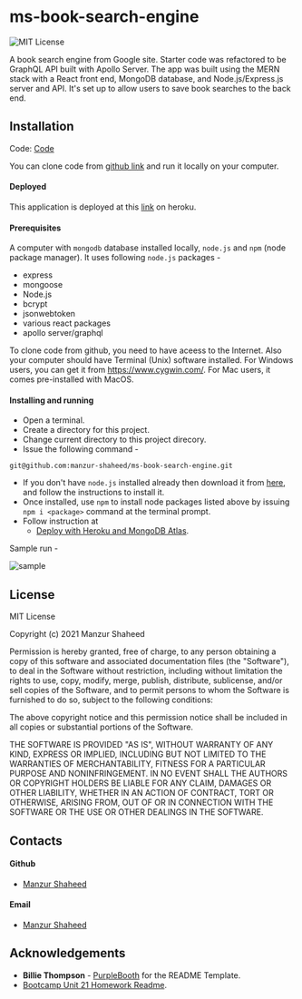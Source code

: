 # ms-book-search-engine
![MIT License](https://img.shields.io/badge/License-MIT-blue.svg)

A book search engine from Google site. Starter code was refactored to be GraphQL API built with Apollo Server. The app was built using the MERN stack with a React front end, MongoDB database, and Node.js/Express.js server and API. It's set up to allow users to save book searches to the back end.

## Installation

Code: [Code](https://github.com/manzur-shaheed/ms-book-search-engine) 

You can clone code from [github link](https://github.com/manzur-shaheed/ms-book-search-engine) and run it locally on your computer. 

#### Deployed
This application is deployed at this [link](https://ms-book-search-engine.herokuapp.com/) on heroku.
#### Prerequisites 
A computer with ```mongodb``` database installed locally, ```node.js``` and ```npm``` (node package manager). It uses following ```node.js``` packages -
- express
- mongoose
- Node.js
- bcrypt
- jsonwebtoken
- various react packages
- apollo server/graphql

To clone code from github, you need to have aceess to the Internet. Also your computer should have Terminal (Unix) software installed. For Windows users, you can get it from https://www.cygwin.com/. For Mac users, it comes pre-installed with MacOS. 

#### Installing and running 
- Open a terminal.
- Create a directory for this project.
- Change current directory to this project direcory.
- Issue the following command -
```
git@github.com:manzur-shaheed/ms-book-search-engine.git
```
- If you don't have ```node.js``` installed already then download it from [here](https://nodejs.org/en/download/), and follow the instructions to install it.
- Once installed, use ```npm``` to install node packages listed above by issuing ```npm i <package>``` command at the terminal prompt.
- Follow instruction at 
  * [Deploy with Heroku and MongoDB Atlas](https://coding-boot-camp.github.io/full-stack/mongodb/deploy-with-heroku-and-mongodb-atlas).

Sample run -

![sample](./assets/images/Google_Book_Search.gif)
## License
MIT License

Copyright (c) 2021 Manzur Shaheed

Permission is hereby granted, free of charge, to any person obtaining a copy of this software and associated documentation files (the "Software"), to deal in the Software without restriction, including without limitation the rights to use, copy, modify, merge, publish, distribute, sublicense, and/or sell copies of the Software, and to permit persons to whom the Software is furnished to do so, subject to the following conditions:

The above copyright notice and this permission notice shall be included in all copies or substantial portions of the Software.

THE SOFTWARE IS PROVIDED "AS IS", WITHOUT WARRANTY OF ANY KIND, EXPRESS OR IMPLIED, INCLUDING BUT NOT LIMITED TO THE WARRANTIES OF MERCHANTABILITY, FITNESS FOR A PARTICULAR PURPOSE AND NONINFRINGEMENT. IN NO EVENT SHALL THE AUTHORS OR COPYRIGHT HOLDERS BE LIABLE FOR ANY CLAIM, DAMAGES OR OTHER LIABILITY, WHETHER IN AN ACTION OF CONTRACT, TORT OR OTHERWISE, ARISING FROM, OUT OF OR IN CONNECTION WITH THE SOFTWARE OR THE USE OR OTHER DEALINGS IN THE SOFTWARE.
## Contacts
#### Github
- [Manzur Shaheed](https://github.com/manzur-shaheed/)
#### Email
- [Manzur Shaheed](mailto:shaheed_manzur@yahoo.com)
## Acknowledgements
* **Billie Thompson** - [PurpleBooth](https://github.com/PurpleBooth) for the README Template.
* [Bootcamp Unit 21 Homework Readme](https://columbia.bootcampcontent.com/columbia-bootcamp/cu-nyc-virt-fsf-pt-03-2021-u-c/-/tree/master/21-MERN/02-Homework).




